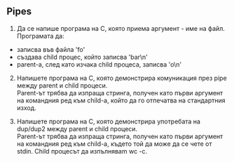 ## Pipes

1. Да се напише програма на C, която приема аргумент - име на файл. <br />
Програмата да:
- записва във файла 'fo'
- създава child процес, който записва 'bar\n'
- parent-а, след като изчака child процеса, записва 'o\n'

2. Напишете програма на C, която демонстрира комуникация през pipe между parent и child процеси. <br />
Parent-ът трябва да изпраща стринга, получен като първи аргумент на командния ред към child-а, който да го отпечатва на стандартния изход.

3. Напишете програма на C, която демонстрира употребата на dup/dup2 между parent и child процеси. <br />
Parent-ът трябва да изпраща стринга, получен като първи аргумент на командния ред към child-а, където той да може да се чете от stdin. Child процесът да изпълняваm wc -c.